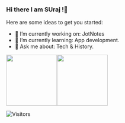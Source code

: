 ### Hi there I am SUraj !👋

Here are some ideas to get you started:

- 🔭 I’m currently working on: JotNotes
- 🌱 I’m currently learning: App development.
- 💬 Ask me about: Tech & History.


<img height="137px" src="https://github-readme-stats.vercel.app/api?username=Spsden&hide_title=true&hide_border=true&show_icons=true&include_all_commits=true&count_private=true&line_height=21&text_color=000&icon_color=000&bg_color=0,ea6161,ffc64d,fffc4d,52fa5a&theme=graywhite" /><!-- wi*quL3fcV --><img height="137px" src="https://github-readme-stats.vercel.app/api/top-langs/?username=Spsden&hide=html&hide_title=true&hide_border=true&layout=compact&langs_count=6&exclude_repo=comp426,Redventures-Movie-Quotes&text_color=000&icon_color=fff&bg_color=0,52fa5a,4dfcff,CD1818&theme=graywhite" />



![Visitors](https://visitor-badge.glitch.me/badge?page_id=Spsden)

